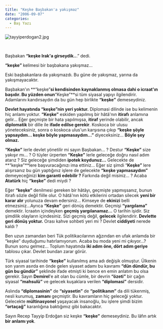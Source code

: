 ```yaml
---
title: "Keşke Başbakan'a yakışmaz"
date: "2006-09-07"
categories: 
  - Baş Yazı
---
```


![tayyiperdogan2.jpg](/uploads/2006/09/tayyiperdogan2.kucukresim.jpg)

  

Başbakan **“keşke Irak'a girseydik..**.” dedi.

**“keşke”** kelimesi bir başbakana yakışmaz...

Eski başbakanlara da yakışmazdı. Bu güne de yakışmaz, yarına da yakışmayacaktır.

Başbakan'ın **“keşke”**si kendisinden kaynaklanmış olmasa dahi **o icraat'ın başıdır**. Bu yüzden onun**“Keşke”**si tüm siyasal yapıyı ilgilendirir. Adamlarını kandırsaydın da bu gün hep birlikte **“keşke”** demeseydiniz.

**Devlet hayatında “keşke”nin yeri yoktur.** Diplomasi dilinde ise bu kelimenin hiç anlamı yoktur. **“Keşke”** eskiden yapılmış bir hâtâ'nın **itirafı** anlamına gelir... Eğer geçmişte bir hata yapılmışsa, **itiraf** yerinde olabilir, ancak **diplomatik** bir dille ile **ifade edilse gerekir**. Koskoca bir ulusu yöneteceksiniz, sonra o koskoca ulus'un karşısına çıkıp **“keşke şöyle yapsaydım... keşke böyle yapmasaydım...”** diyeceksiniz... **Böyle şey olmaz.**

**“Keşke”** lerle devlet yönetilir mi sayın Başbakan... ? Destur **“Keşke”** size yakışır mı... ? O tüyler ürperten **“Keşke”** lerle geleceğe doğru nasıl adım atarız ? Siz geleceğe şimdiden **ipotek koydunuz...** Gelecekte de **“keşke"**lere başvuracağınızı ima ettiniz... Eğer siz şimdi “**Keşke”** lere alışırsanız bu gün yaptığınız işlere de gelecekte **“keşke yapmasaydım”** demeyeceğinizi **kim garanti edebilir ?** Farkında değil misiniz... ? Acaba **Atatürk** hiç **“keşke”** dedi miydi ?

Eğer **“keşke”** denilmesi gereken bir hâtâyı, geçmişte yapmışsanız, bunun itirafı sözle değil fiille olur. O hâtâ'nın kötü etkilerini ortadan silecek **yeni bir karar alır** yolunuza devam edersiniz... Kimseye de **ekinizi** belli etmezsiniz...Ayrıca **“Keşke”** geri dönüş demektir. Geçmişi **“yargılama”** demektir. İcraatın içindeyken **geçmiş yargılanamaz...** O tarihin işidir. Siz şimdilik olayların içindesiniz. Sizi geçmiş değil, **gelecek** ilgilendirir. **Devlette geri** **dönüş yoktur.** Orası kahve sohbeti yeri mi ? Devlet **ciddiyeti** nerede kaldı ?

Ben uzun zamandan beri Tük politikacılarının ağzından en ufak anlamda bir “keşke” duyduğumu hatırlamıyorum. Acaba bu moda yeni mi çıkıyor...? Bunun sonu gelmez... Toplum hayatında **iki adım öne, dört adım geriye** tablosu çıkar. Devlet bundan zarar görür.

Türk siyasal tarihinde **“keşke”** kullanılmış ama adı değişik olmuştur. Ülkenin son yarım asırda en önde gelen siyaset adamı bu kavramı **“dün dündür, bu gün bu gündür”** şeklinde ifade etmişti ki bence en emin anlatım bu olsa gerekir. Sayın **Demirel**'e ait olan bu cümle, bir devrin **“özeti”** bir çağın siyasal **“mahsulü”** ve gelecek kuşaklara verilen **“diplomasi”** dersidir.

Aslında **“diplomasinin”** de **“siyasetin”** de **“politikanın”** da dili tükenmiş, nesli kurumuş, **zamanı** geçmiştir. Bu kavramların hiç geleceği yoktur. Gelecekte **mültinasyonel** yaşayacak insanoğlu, bu işlere şimdi bizim **“ortaçağ”** karanlığına baktığımız gibi bakacaktır.

Sayın Recep Tayyip Erdoğan siz keşke **“keşke”** demeseydiniz. Bu lâfın artık **bir anlamı yok**.
